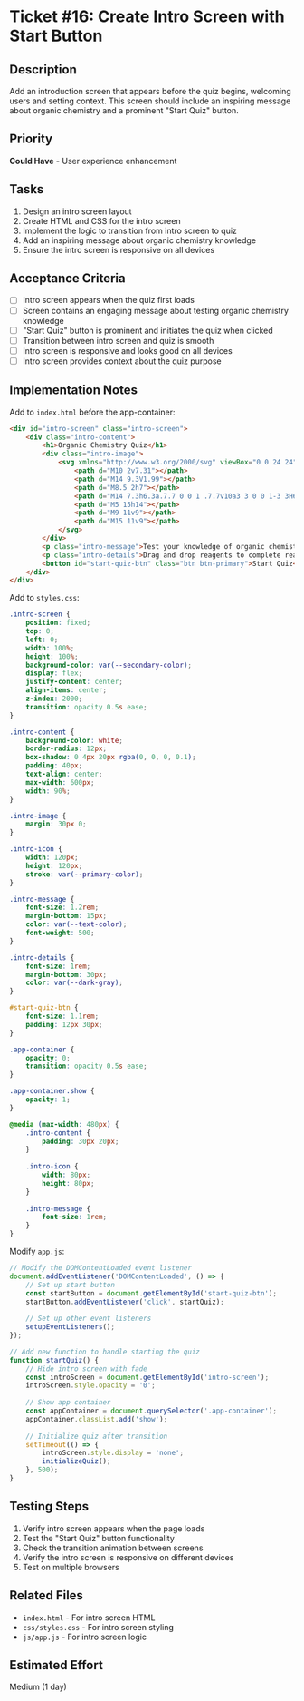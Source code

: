 # Ticket #16: Create Intro Screen with Start Button

## Description
Add an introduction screen that appears before the quiz begins, welcoming users and setting context. This screen should include an inspiring message about organic chemistry and a prominent "Start Quiz" button.

## Priority
**Could Have** - User experience enhancement

## Tasks
1. Design an intro screen layout
2. Create HTML and CSS for the intro screen
3. Implement the logic to transition from intro screen to quiz
4. Add an inspiring message about organic chemistry knowledge
5. Ensure the intro screen is responsive on all devices

## Acceptance Criteria
- [ ] Intro screen appears when the quiz first loads
- [ ] Screen contains an engaging message about testing organic chemistry knowledge
- [ ] "Start Quiz" button is prominent and initiates the quiz when clicked
- [ ] Transition between intro screen and quiz is smooth
- [ ] Intro screen is responsive and looks good on all devices
- [ ] Intro screen provides context about the quiz purpose

## Implementation Notes
Add to `index.html` before the app-container:

```html
<div id="intro-screen" class="intro-screen">
    <div class="intro-content">
        <h1>Organic Chemistry Quiz</h1>
        <div class="intro-image">
            <svg xmlns="http://www.w3.org/2000/svg" viewBox="0 0 24 24" fill="none" stroke="currentColor" stroke-width="1.5" stroke-linecap="round" stroke-linejoin="round" class="intro-icon">
                <path d="M10 2v7.31"></path>
                <path d="M14 9.3V1.99"></path>
                <path d="M8.5 2h7"></path>
                <path d="M14 7.3h6.3a.7.7 0 0 1 .7.7v10a3 3 0 0 1-3 3H6a3 3 0 0 1-3-3V8a.7.7 0 0 1 .7-.7H10"></path>
                <path d="M5 15h14"></path>
                <path d="M9 11v9"></path>
                <path d="M15 11v9"></path>
            </svg>
        </div>
        <p class="intro-message">Test your knowledge of organic chemistry reactions! Master substitution, elimination, and synthesis mechanisms in this interactive quiz.</p>
        <p class="intro-details">Drag and drop reagents to complete reactions and see if you can achieve a perfect score!</p>
        <button id="start-quiz-btn" class="btn btn-primary">Start Quiz</button>
    </div>
</div>
```

Add to `styles.css`:

```css
.intro-screen {
    position: fixed;
    top: 0;
    left: 0;
    width: 100%;
    height: 100%;
    background-color: var(--secondary-color);
    display: flex;
    justify-content: center;
    align-items: center;
    z-index: 2000;
    transition: opacity 0.5s ease;
}

.intro-content {
    background-color: white;
    border-radius: 12px;
    box-shadow: 0 4px 20px rgba(0, 0, 0, 0.1);
    padding: 40px;
    text-align: center;
    max-width: 600px;
    width: 90%;
}

.intro-image {
    margin: 30px 0;
}

.intro-icon {
    width: 120px;
    height: 120px;
    stroke: var(--primary-color);
}

.intro-message {
    font-size: 1.2rem;
    margin-bottom: 15px;
    color: var(--text-color);
    font-weight: 500;
}

.intro-details {
    font-size: 1rem;
    margin-bottom: 30px;
    color: var(--dark-gray);
}

#start-quiz-btn {
    font-size: 1.1rem;
    padding: 12px 30px;
}

.app-container {
    opacity: 0;
    transition: opacity 0.5s ease;
}

.app-container.show {
    opacity: 1;
}

@media (max-width: 480px) {
    .intro-content {
        padding: 30px 20px;
    }
    
    .intro-icon {
        width: 80px;
        height: 80px;
    }
    
    .intro-message {
        font-size: 1rem;
    }
}
```

Modify `app.js`:

```javascript
// Modify the DOMContentLoaded event listener
document.addEventListener('DOMContentLoaded', () => {
    // Set up start button
    const startButton = document.getElementById('start-quiz-btn');
    startButton.addEventListener('click', startQuiz);
    
    // Set up other event listeners
    setupEventListeners();
});

// Add new function to handle starting the quiz
function startQuiz() {
    // Hide intro screen with fade
    const introScreen = document.getElementById('intro-screen');
    introScreen.style.opacity = '0';
    
    // Show app container
    const appContainer = document.querySelector('.app-container');
    appContainer.classList.add('show');
    
    // Initialize quiz after transition
    setTimeout(() => {
        introScreen.style.display = 'none';
        initializeQuiz();
    }, 500);
}
```

## Testing Steps
1. Verify intro screen appears when the page loads
2. Test the "Start Quiz" button functionality
3. Check the transition animation between screens
4. Verify the intro screen is responsive on different devices
5. Test on multiple browsers

## Related Files
- `index.html` - For intro screen HTML
- `css/styles.css` - For intro screen styling
- `js/app.js` - For intro screen logic

## Estimated Effort
Medium (1 day)
